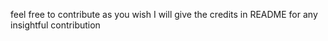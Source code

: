 feel free to contribute as you wish
I will give the credits in README for any insightful contribution 
